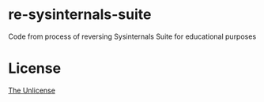 # re-sysinternals-suite
Code from process of reversing Sysinternals Suite for educational purposes

# License
[The Unlicense](https://github.com/cristeigabriel/re-sysinternals-suite/blob/main/LICENSE)
